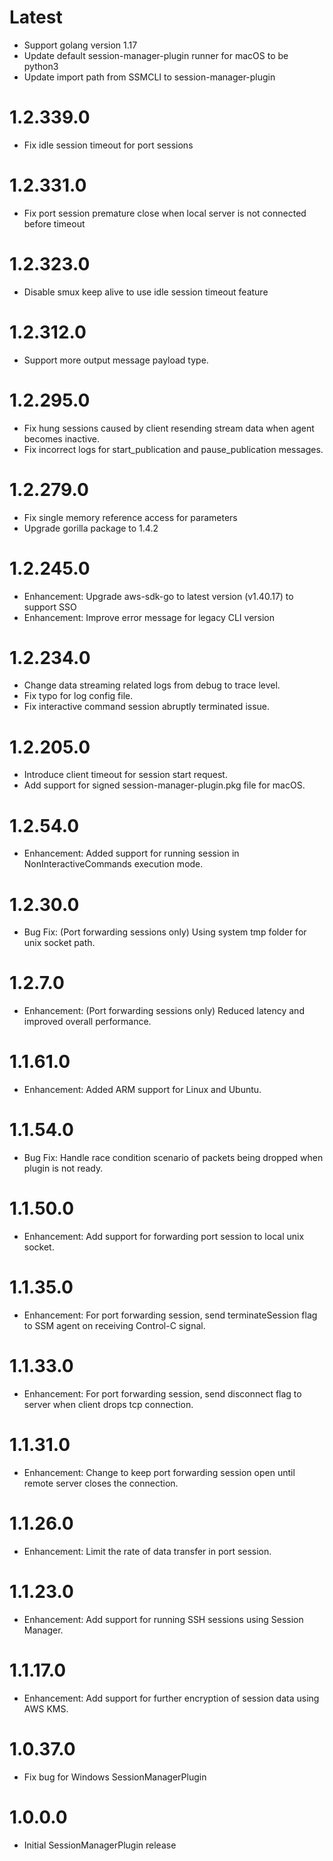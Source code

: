 Latest
================
- Support golang version 1.17
- Update default session-manager-plugin runner for macOS to be python3
- Update import path from SSMCLI to session-manager-plugin
 
1.2.339.0
================
- Fix idle session timeout for port sessions

1.2.331.0
================
- Fix port session premature close when local server is not connected before timeout

1.2.323.0
================
- Disable smux keep alive to use idle session timeout feature

1.2.312.0
================
- Support more output message payload type.

1.2.295.0
================
- Fix hung sessions caused by client resending stream data when agent becomes inactive.
- Fix incorrect logs for start_publication and pause_publication messages.

1.2.279.0
================
- Fix single memory reference access for parameters
- Upgrade gorilla package to 1.4.2 

1.2.245.0
================
- Enhancement: Upgrade aws-sdk-go to latest version (v1.40.17) to support SSO
- Enhancement: Improve error message for legacy CLI version 

1.2.234.0
================
- Change data streaming related logs from debug to trace level.
- Fix typo for log config file.
- Fix interactive command session abruptly terminated issue.

1.2.205.0
================
- Introduce client timeout for session start request.
- Add support for signed session-manager-plugin.pkg file for macOS.

1.2.54.0
================
- Enhancement: Added support  for running session in NonInteractiveCommands execution mode.

1.2.30.0
================
- Bug Fix: (Port forwarding sessions only) Using system tmp folder for unix socket path.

1.2.7.0
================
- Enhancement: (Port forwarding sessions only) Reduced latency and improved overall performance.

1.1.61.0
================
- Enhancement: Added ARM support for Linux and Ubuntu.

1.1.54.0
================
- Bug Fix: Handle race condition scenario of packets being dropped when plugin is not ready.

1.1.50.0
================
- Enhancement: Add support for forwarding port session to local unix socket.

1.1.35.0
================
- Enhancement: For port forwarding session, send terminateSession flag to SSM agent on receiving Control-C signal.

1.1.33.0
================
- Enhancement: For port forwarding session, send disconnect flag to server when client drops tcp connection.

1.1.31.0
================
- Enhancement: Change to keep port forwarding session open until remote server closes the connection.

1.1.26.0
================
- Enhancement: Limit the rate of data transfer in port session.

1.1.23.0
================
- Enhancement: Add support for running SSH sessions using Session Manager.

1.1.17.0
================
- Enhancement: Add support for further encryption of session data using AWS KMS.

1.0.37.0
================
- Fix bug for Windows SessionManagerPlugin

1.0.0.0
================
- Initial SessionManagerPlugin release
